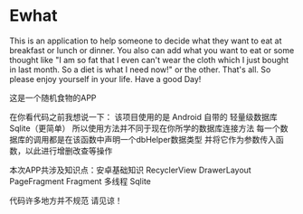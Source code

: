 # Ewhat

This is an application to help someone to decide what they want to eat at breakfast or lunch or dinner.
You also can add what you want to eat or some thought like
"I am so fat that I even can't wear the cloth which I just bought in last month. So a diet is what I need now!" or the other.
That's all. So please enjoy yourself in your life. Have a good Day!

这是一个随机食物的APP

在你看代码之前我想说一下：
该项目使用的是 Android 自带的 轻量级数据库 Sqlite（更简单）     所以使用方法并不同于现在你所学的数据库连接方法
每一个数据库的调用都是在该函数中声明一个dbHelper数据类型  并将它作为参数传入函数，以此进行增删改查等操作

本次APP共涉及知识点：安卓基础知识  RecyclerView  DrawerLayout PageFragment Fragment 多线程 Sqlite

代码许多地方并不规范  请见谅！


